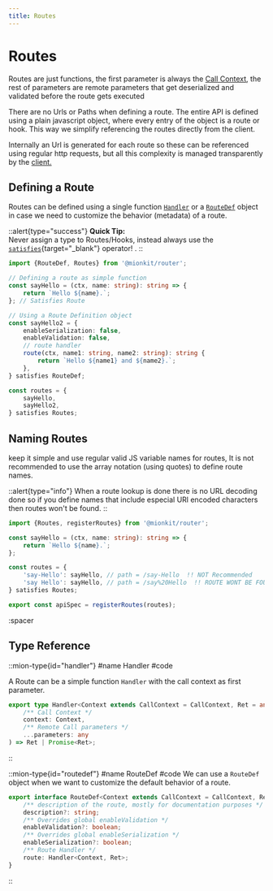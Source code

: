 ```yaml
---
title: Routes
---
```


# Routes

Routes are just functions, the first parameter is always the [Call Context](./call-context), the rest of parameters are remote parameters that get deserialized and validated before the route gets executed

There are no Urls or Paths when defining a route. The entire API is defined using a plain javascript object, where every entry of the object is a route or hook. This way we simplify referencing the routes directly from the client.

Internally an Url is generated for each route so these can be referenced using regular http requests, but all this complexity is managed transparently by the [client.](../4.client.md)

## Defining a Route

Routes can be defined using a single function [`Handler`](#type-handler) or a [`RouteDef`](#type-routedef) object in case we need to customize the behavior (metadata) of a route.

::alert{type="success"}
**Quick Tip:**<br>Never assign a type to Routes/Hooks, instead always use the [`satisfies`](https://www.typescriptlang.org/docs/handbook/release-notes/typescript-4-9.html#the-satisfies-operator){target="_blank"} operator! .
::

<!-- embedme ../../../packages/router/examples/routes-definition.routes.ts -->
```ts
import {RouteDef, Routes} from '@mionkit/router';

// Defining a route as simple function
const sayHello = (ctx, name: string): string => {
    return `Hello ${name}.`;
}; // Satisfies Route

// Using a Route Definition object
const sayHello2 = {
    enableSerialization: false,
    enableValidation: false,
    // route handler
    route(ctx, name1: string, name2: string): string {
        return `Hello ${name1} and ${name2}.`;
    },
} satisfies RouteDef;

const routes = {
    sayHello,
    sayHello2,
} satisfies Routes;

```

## Naming Routes

keep it simple and use regular valid JS variable names for routes, It is not recommended to use the array notation (using quotes) to define route names.

::alert{type="info"}
 When a route lookup is done there is no URL decoding done so if you define names that include especial URl encoded characters then routes won't be found.
::

<!-- embedme ../../../packages/router/examples/no-recommended-names.routes.ts -->
```ts
import {Routes, registerRoutes} from '@mionkit/router';

const sayHello = (ctx, name: string): string => {
    return `Hello ${name}.`;
};

const routes = {
    'say-Hello': sayHello, // path = /say-Hello  !! NOT Recommended
    'say Hello': sayHello, // path = /say%20Hello  !! ROUTE WONT BE FOUND
} satisfies Routes;

export const apiSpec = registerRoutes(routes);

```

:spacer

## Type Reference

::mion-type{id="handler"}
#name
Handler
#code

A Route can be a simple function `Handler` with the call context as first parameter. 

<!-- embedme ../../../packages/router/src/types/handlers.ts#L15-L20 -->
```ts
export type Handler<Context extends CallContext = CallContext, Ret = any> = (
    /** Call Context */
    context: Context,
    /** Remote Call parameters */
    ...parameters: any
) => Ret | Promise<Ret>;
```
::

::mion-type{id="routedef"}
#name
RouteDef
#code
We can use a `RouteDef` object when we want to customize the default behavior of a route.

<!-- embedme ../../../packages/router/src/types/definitions.ts#L15-L24 -->
```ts
export interface RouteDef<Context extends CallContext = CallContext, Ret = any> {
    /** description of the route, mostly for documentation purposes */
    description?: string;
    /** Overrides global enableValidation */
    enableValidation?: boolean;
    /** Overrides global enableSerialization */
    enableSerialization?: boolean;
    /** Route Handler */
    route: Handler<Context, Ret>;
}
```
::



